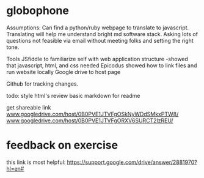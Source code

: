 # globophone
Assumptions:
Can find a python/ruby webpage to translate to javascript.
Translating will help me understand bright md software stack.
Asking lots of questions not feasible via email without meeting folks and setting the right tone.

Tools
JSfiddle to familiarize self with web application structure
-showed that javascript, html, and css needed
Epicodus showed how to link files and run website locally
Google drive to host page

Github for tracking changes.

todo:
style html's
review basic markdown for readme

get shareable link
www.googledrive.com/host/0B0PVE1JTVFgOSkNyWDdSMkxPTW8/
www.googledrive.com/host/0B0PVE1JTVFgORXV6SURCT2lzREU/

# feedback on exercise
this link is most helpful: https://support.google.com/drive/answer/2881970?hl=en#